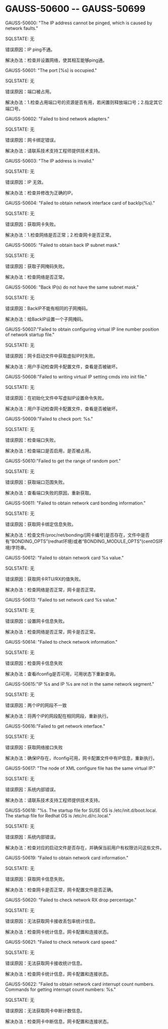 # GAUSS-50600 -- GAUSS-50699

GAUSS-50600: "The IP address cannot be pinged, which is caused by network faults."

SQLSTATE: 无

错误原因：IP ping不通。

解决办法：检查并设置网络，使其相互能够ping通。

GAUSS-50601: "The port \[%s\] is occupied."

SQLSTATE: 无

错误原因：端口被占用。

解决办法：1.检查占用端口号的资源是否有用，若闲置则释放端口号；2.指定其它端口号。

GAUSS-50602: "Failed to bind network adapters."

SQLSTATE: 无

错误原因：网卡绑定错误。

解决办法：请联系技术支持工程师提供技术支持。

GAUSS-50603: "The IP address is invalid."

SQLSTATE: 无

错误原因：IP 无效。

解决办法：检查并修改为正确的IP。

GAUSS-50604: "Failed to obtain network interface card of backIp\(%s\)."

SQLSTATE: 无

错误原因：获取网卡失败。

解决办法：1.检查网络是否正常；2.检查网卡是否正常。

GAUSS-50605: "Failed to obtain back IP subnet mask."

SQLSTATE: 无

错误原因：获取子网掩码失败。

解决办法：检查网络是否正常。

GAUSS-50606: "Back IP\(s\) do not have the same subnet mask."

SQLSTATE: 无

错误原因：BackIP不能有相同的子网掩码。

解决办法：给BackIP设置一个子网掩码。

GAUSS-50607:"Failed to obtain configuring virtual IP line number position of network startup file."

SQLSTATE: 无

错误原因：网卡启动文件中获取虚拟IP时失败。

解决办法：用户手动检查网卡配置文件，查看是否被破坏。

GAUSS-50608:"Failed to writing virtual IP setting cmds into init file."

SQLSTATE: 无

错误原因：在初始化文件中写虚拟IP设置命令失败。

解决办法：用户手动检查网卡配置文件，查看是否被破坏。

GAUSS-50609:"Failed to check port: %s."

SQLSTATE: 无

错误原因：检查端口失败。

解决办法：检查端口是否启用，是否被占用。

GAUSS-50610:"Failed to get the range of random port."

SQLSTATE: 无

错误原因：获取端口范围失败。

解决办法：查看端口失败的原因，重新获取。

GAUSS-50611: "Failed to obtain network card bonding information."

SQLSTATE: 无

错误原因：获取网卡绑定信息失败。

解决办法：检查文件/proc/net/bonding/\[网卡编号\]是否存在，文件中是否有“BONDING\_OPTS”\(redhat环境\)或者“BONDING\_MODULE\_OPTS”\(centOS环境\)字符串。

GAUSS-50612: "Failed to obtain network card %s value."

SQLSTATE: 无

错误原因：获取网卡RTU/RX的值失败。

解决办法：检查网络是否正常，网卡是否正常。

GAUSS-50613: "Failed to set network card %s value."

SQLSTATE: 无

错误原因：设置网卡信息失败。

解决办法：检查网络是否正常，网卡是否正常。

GAUSS-50614: "Failed to check network information."

SQLSTATE: 无

错误原因：检查网卡信息失败

解决办法：查看ifconfig是否可用，可用状态下重新查询。

GAUSS-50615:"IP %s and IP %s are not in the same network segment."

SQLSTATE: 无

错误原因：两个IP的网段不一致

解决办法：将两个IP的网段配在相同网段，重新执行。

GAUSS-50616:"Failed to get network interface."

SQLSTATE: 无

错误原因：获取网络接口失败

解决办法：确保IP存在，ifconfig可用，网卡配置文件中有IP信息，重新执行。

GAUSS-50617: "The node of XML configure file has the same virtual IP."

SQLSTATE: 无

错误原因：系统内部错误。

解决办法：请联系技术支持工程师提供技术支持。

GAUSS-50618: "%s. The startup file for SUSE OS is /etc/init.d/boot.local. The startup file for Redhat OS is /etc/rc.d/rc.local."

SQLSTATE: 无

错误原因：系统内部错误。

解决办法：检查对应的启动文件是否存在，并确保当前用户有权限访问这些文件。

GAUSS-50619: "Failed to obtain network card information."

SQLSTATE: 无

错误原因：获取网卡信息失败。

解决办法：检查网卡是否正常，网卡配置文件是否正确。

GAUSS-50620: "Failed to check network RX drop percentage."

SQLSTATE: 无

错误原因：无法获取网卡接收丢包率统计信息。

解决办法：检查网卡统计信息，网卡配置和连接状态。

GAUSS-50621: "Failed to check network card speed."

SQLSTATE: 无

错误原因：无法获取网卡接收统计信息。

解决办法：检查网卡统计信息，网卡配置和连接状态。

GAUSS-50622: "Failed to obtain network card interrupt count numbers. Commands for getting interrupt count numbers: %s."

SQLSTATE: 无

错误原因：无法获取网卡中断计数信息。

解决办法：检查网卡中断信息，网卡配置和连接状态。

